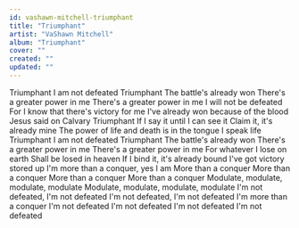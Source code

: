 ```yaml
---
id: vashawn-mitchell-triumphant
title: "Triumphant"
artist: "VaShawn Mitchell"
album: "Triumphant"
cover: ""
created: ""
updated: ""
---
```


Triumphant
I am not defeated
Triumphant
The battle's already won
There's a greater power in me
There's a greater power in me
I will not be defeated
For I know that there's victory for me
I've already won because of the blood
Jesus said on Calvary
Triumphant
If I say it until I can see it
Claim it, it's already mine
The power of life and death is in the tongue
I speak life
Triumphant
I am not defeated
Triumphant
The battle's already won
There's a greater power in me
There's a greater power in me
For whatever I lose on earth
Shall be losed in heaven
If I bind it, it's already bound
I've got victory stored up
I'm more than a conquer, yes I am
More than a conquer
More than a conquer
More than a conquer
More than a conquer
Modulate, modulate, modulate, modulate
Modulate, modulate, modulate, modulate
I'm not defeated, I'm not defeated
I'm not defeated, I'm not defeated
I'm more than a conquer
I'm not defeated
I'm not defeated
I'm not defeated
I'm not defeated